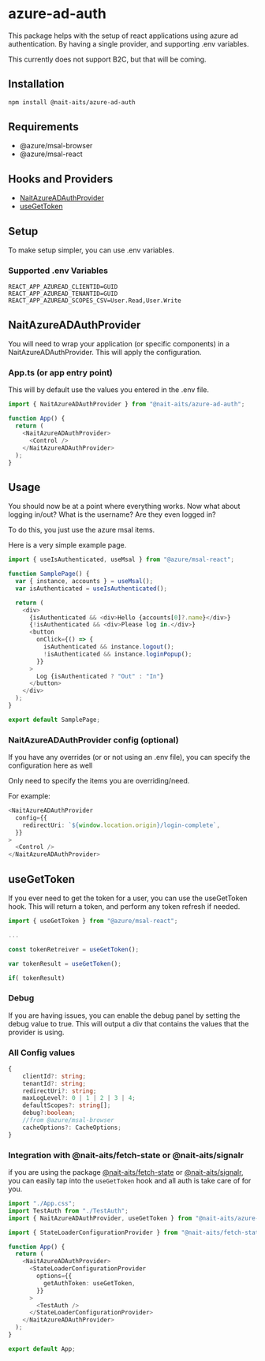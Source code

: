 # azure-ad-auth

This package helps with the setup of react applications using azure ad authentication. By having a single provider, and supporting .env variables.

This currently does not support B2C, but that will be coming.

## Installation

```bash
npm install @nait-aits/azure-ad-auth
```

## Requirements

- @azure/msal-browser
- @azure/msal-react

## Hooks and Providers

- [NaitAzureADAuthProvider](#naitazureadauthprovider)
- [useGetToken](#usegettoken)

## Setup

To make setup simpler, you can use .env variables.

### Supported .env Variables

```
REACT_APP_AZUREAD_CLIENTID=GUID
REACT_APP_AZUREAD_TENANTID=GUID
REACT_APP_AZUREAD_SCOPES_CSV=User.Read,User.Write
```

## NaitAzureADAuthProvider

You will need to wrap your application (or specific components) in a NaitAzureADAuthProvider. This will apply the configuration.

### App.ts (or app entry point)

This will by default use the values you entered in the .env file.

```ts
import { NaitAzureADAuthProvider } from "@nait-aits/azure-ad-auth";

function App() {
  return (
    <NaitAzureADAuthProvider>
      <Control />
    </NaitAzureADAuthProvider>
  );
}
```

## Usage

You should now be at a point where everything works. Now what about logging in/out? What is the username? Are they even logged in?

To do this, you just use the azure msal items.

Here is a very simple example page.

```ts
import { useIsAuthenticated, useMsal } from "@azure/msal-react";

function SamplePage() {
  var { instance, accounts } = useMsal();
  var isAuthenticated = useIsAuthenticated();

  return (
    <div>
      {isAuthenticated && <div>Hello {accounts[0]?.name}</div>}
      {!isAuthenticated && <div>Please log in.</div>}
      <button
        onClick={() => {
          isAuthenticated && instance.logout();
          !isAuthenticated && instance.loginPopup();
        }}
      >
        Log {isAuthenticated ? "Out" : "In"}
      </button>
    </div>
  );
}

export default SamplePage;
```

### NaitAzureADAuthProvider config (optional)

If you have any overrides (or or not using an .env file), you can specify the configuration here as well

Only need to specify the items you are overriding/need.

For example:

```ts
<NaitAzureADAuthProvider
  config={{
    redirectUri: `${window.location.origin}/login-complete`,
  }}
>
  <Control />
</NaitAzureADAuthProvider>
```

## useGetToken

If you ever need to get the token for a user, you can use the useGetToken hook. This will return a token, and perform any token refresh if needed.

```ts
import { useGetToken } from "@azure/msal-react";

...

const tokenRetreiver = useGetToken();

var tokenResult = useGetToken();

if( tokenResult)


```

### Debug

If you are having issues, you can enable the debug panel by setting the debug value to true. This will output a div that contains the values that the provider is using.

### All Config values

```ts
{
    clientId?: string;
    tenantId?: string;
    redirectUri?: string;
    maxLogLevel?: 0 | 1 | 2 | 3 | 4;
    defaultScopes?: string[];
    debug?:boolean;
    //from @azure/msal-browser
    cacheOptions?: CacheOptions;
}
```

### Integration with @nait-aits/fetch-state or @nait-aits/signalr

if you are using the package [@nait-aits/fetch-state](../fetch-state/README.md) or [@nait-aits/signalr](../signalr/README.md), you can easily tap into the `useGetToken` hook and all auth is take care of for you.

```ts
import "./App.css";
import TestAuth from "./TestAuth";
import { NaitAzureADAuthProvider, useGetToken } from "@nait-aits/azure-ad-auth";

import { StateLoaderConfigurationProvider } from "@nait-aits/fetch-state";

function App() {
  return (
    <NaitAzureADAuthProvider>
      <StateLoaderConfigurationProvider
        options={{
          getAuthToken: useGetToken,
        }}
      >
        <TestAuth />
      </StateLoaderConfigurationProvider>
    </NaitAzureADAuthProvider>
  );
}

export default App;
```
